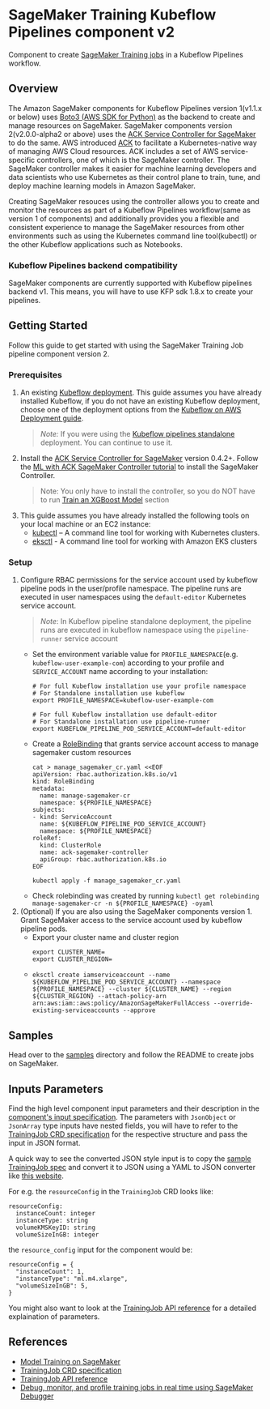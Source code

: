 # SageMaker Training Kubeflow Pipelines component v2

Component to create [SageMaker Training jobs](https://docs.aws.amazon.com/sagemaker/latest/dg/how-it-works-training.html) in a Kubeflow Pipelines workflow.


## Overview

The Amazon SageMaker components for Kubeflow Pipelines version 1(v1.1.x or below) uses [Boto3 (AWS SDK for Python)](https://boto3.amazonaws.com/v1/documentation/api/latest/reference/services/sagemaker.html) as the backend to create and manage resources on SageMaker. SageMaker components version 2(v2.0.0-alpha2 or above) uses the [ACK Service Controller for SageMaker](https://github.com/aws-controllers-k8s/sagemaker-controller) to do the same. AWS introduced [ACK](https://aws-controllers-k8s.github.io/community/) to facilitate a Kubernetes-native way of managing AWS Cloud resources. ACK includes a set of AWS service-specific controllers, one of which is the SageMaker controller. The SageMaker controller makes it easier for machine learning developers and data scientists who use Kubernetes as their control plane to train, tune, and deploy machine learning models in Amazon SageMaker.

Creating SageMaker resouces using the controller allows you to create and monitor the resources as part of a Kubeflow Pipelines workflow(same as version 1 of components) and additionally provides you a flexible and consistent experience to manage the SageMaker resources from other environments such as using the Kubernetes command line tool(kubectl) or the other Kubeflow applications such as Notebooks.

### Kubeflow Pipelines backend compatibility
SageMaker components are currently supported with Kubeflow pipelines backend v1. This means, you will have to use KFP sdk 1.8.x to create your pipelines.

## Getting Started

Follow this guide to get started with using the SageMaker Training Job pipeline component version 2.
### Prerequisites
1. An existing [Kubeflow deployment](https://awslabs.github.io/kubeflow-manifests/docs/deployment/). This guide assumes you have already installed Kubeflow, if you do not have an existing Kubeflow deployment, choose one of the deployment options from the [Kubeflow on AWS Deployment guide](https://awslabs.github.io/kubeflow-manifests/docs/deployment/).
    > *Note:* If you were using the [Kubeflow pipelines standalone](https://www.kubeflow.org/docs/components/pipelines/installation/standalone-deployment/#deploying-kubeflow-pipelines) deployment. You can continue to use it.
1. Install the [ACK Service Controller for SageMaker](https://github.com/aws-controllers-k8s/sagemaker-controller) version 0.4.2+. Follow the [ML with ACK SageMaker Controller tutorial](https://aws-controllers-k8s.github.io/community/docs/tutorials/sagemaker-example/) to install the SageMaker Controller.
    > Note: You only have to install the controller, so you do NOT have to run [Train an XGBoost Model](https://aws-controllers-k8s.github.io/community/docs/tutorials/sagemaker-example/#train-an-xgboost-model) section
1. This guide assumes you have already installed the following tools on your local machine or an EC2 instance:
    - [kubectl](https://docs.aws.amazon.com/eks/latest/userguide/install-kubectl.html) – A command line tool for working with Kubernetes clusters.
    - [eksctl](https://docs.aws.amazon.com/eks/latest/userguide/eksctl.html) - A command line tool for working with Amazon EKS clusters

### Setup
1. Configure RBAC permissions for the service account used by kubeflow pipeline pods in the user/profile namespace. The pipeline runs are executed in user namespaces using the `default-editor` Kubernetes service account.
    > *Note*: In Kubeflow pipeline standalone deployment, the pipeline runs are executed in kubeflow namespace using the `pipeline-runner` service account
    - Set the environment variable value for `PROFILE_NAMESPACE`(e.g. `kubeflow-user-example-com`) according to your profile and `SERVICE_ACCOUNT` name according to your installation:
        ```
        # For full Kubeflow installation use your profile namespace
        # For Standalone installation use kubeflow
        export PROFILE_NAMESPACE=kubeflow-user-example-com
        
        # For full Kubeflow installation use default-editor
        # For Standalone installation use pipeline-runner
        export KUBEFLOW_PIPELINE_POD_SERVICE_ACCOUNT=default-editor
        ```
    - Create a [RoleBinding](https://kubernetes.io/docs/reference/access-authn-authz/rbac/#rolebinding-example) that grants service account access to manage sagemaker custom resources
        ```
        cat > manage_sagemaker_cr.yaml <<EOF
        apiVersion: rbac.authorization.k8s.io/v1
        kind: RoleBinding
        metadata:
          name: manage-sagemaker-cr
          namespace: ${PROFILE_NAMESPACE}
        subjects:
        - kind: ServiceAccount
          name: ${KUBEFLOW_PIPELINE_POD_SERVICE_ACCOUNT}
          namespace: ${PROFILE_NAMESPACE}
        roleRef:
          kind: ClusterRole
          name: ack-sagemaker-controller
          apiGroup: rbac.authorization.k8s.io
        EOF

        kubectl apply -f manage_sagemaker_cr.yaml
        ```
    - Check rolebinding was created by running `kubectl get rolebinding manage-sagemaker-cr -n ${PROFILE_NAMESPACE} -oyaml`    
1. (Optional) If you are also using the SageMaker components version 1. Grant SageMaker access to the service account used by kubeflow pipeline pods.
    - Export your cluster name and cluster region
      ```
      export CLUSTER_NAME=
      export CLUSTER_REGION=
      ```
    - ```
      eksctl create iamserviceaccount --name ${KUBEFLOW_PIPELINE_POD_SERVICE_ACCOUNT} --namespace ${PROFILE_NAMESPACE} --cluster ${CLUSTER_NAME} --region ${CLUSTER_REGION} --attach-policy-arn arn:aws:iam::aws:policy/AmazonSageMakerFullAccess --override-existing-serviceaccounts --approve
      ```

## Samples
Head over to the [samples](./samples/) directory and follow the README to create jobs on SageMaker.

## Inputs Parameters
Find the high level component input parameters and their description in the [component's input specification](./component.yaml). The parameters with `JsonObject` or `JsonArray` type inputs have nested fields, you will have to refer to the [TrainingJob CRD specification](https://aws-controllers-k8s.github.io/community/reference/sagemaker/v1alpha1/trainingjob/) for the respective structure and pass the input in JSON format. 

A quick way to see the converted JSON style input is to copy the [sample TrainingJob spec](https://aws-controllers-k8s.github.io/community/reference/sagemaker/v1alpha1/trainingjob/#spec) and convert it to JSON using a YAML to JSON converter like [this website](https://jsonformatter.org/yaml-to-json).

For e.g. the `resourceConfig` in the `TrainingJob` CRD looks like:

```
resourceConfig: 
  instanceCount: integer
  instanceType: string
  volumeKMSKeyID: string
  volumeSizeInGB: integer
```

the `resource_config` input for the component would be:

```
resourceConfig = {
  "instanceCount": 1,
  "instanceType": "ml.m4.xlarge",
  "volumeSizeInGB": 5,
}
```

You might also want to look at the [TrainingJob API reference](https://docs.aws.amazon.com/sagemaker/latest/APIReference/API_CreateTrainingJob.html) for a detailed explaination of parameters.

## References
- [Model Training on SageMaker](https://docs.aws.amazon.com/sagemaker/latest/dg/how-it-works-training.html)
- [TrainingJob CRD specification](https://aws-controllers-k8s.github.io/community/reference/sagemaker/v1alpha1/trainingjob/)
- [TrainingJob API reference](https://docs.aws.amazon.com/sagemaker/latest/APIReference/API_CreateTrainingJob.html)
- [Debug, monitor, and profile training jobs in real time using SageMaker Debugger](https://docs.aws.amazon.com/sagemaker/latest/dg/train-debugger.html)